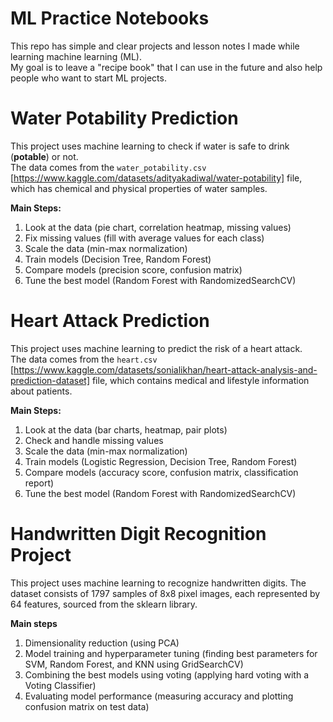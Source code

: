 
# ML Practice Notebooks
This repo has simple and clear projects and lesson notes I made while learning machine learning (ML).  
My goal is to leave a "recipe book" that I can use in the future and also help people who want to start ML projects.

# Water Potability Prediction

This project uses machine learning to check if water is safe to drink (**potable**) or not.  
The data comes from the `water_potability.csv` [https://www.kaggle.com/datasets/adityakadiwal/water-potability] file, which has chemical and physical properties of water samples.

**Main Steps:**
1. Look at the data (pie chart, correlation heatmap, missing values)
2. Fix missing values (fill with average values for each class)
3. Scale the data (min-max normalization)
4. Train models (Decision Tree, Random Forest)
5. Compare models (precision score, confusion matrix)
6. Tune the best model (Random Forest with RandomizedSearchCV)


# Heart Attack Prediction

This project uses machine learning to predict the risk of a heart attack.  
The data comes from the `heart.csv` [https://www.kaggle.com/datasets/sonialikhan/heart-attack-analysis-and-prediction-dataset] file, which contains medical and lifestyle information about patients.

**Main Steps:**
1. Look at the data (bar charts, heatmap, pair plots)
2. Check and handle missing values
3. Scale the data (min-max normalization)
4. Train models (Logistic Regression, Decision Tree, Random Forest)
5. Compare models (accuracy score, confusion matrix, classification report)
6. Tune the best model (Random Forest with RandomizedSearchCV)


# Handwritten Digit Recognition Project
This project uses machine learning to recognize handwritten digits. The dataset consists of 1797 samples of 8x8 pixel images, each represented by 64 features, sourced from the sklearn library. 

**Main steps**
1. Dimensionality reduction (using PCA)
2. Model training and hyperparameter tuning (finding best parameters for SVM, Random Forest, and KNN using GridSearchCV)
3. Combining the best models using voting (applying hard voting with a Voting Classifier)
4. Evaluating model performance (measuring accuracy and plotting confusion matrix on test data)

